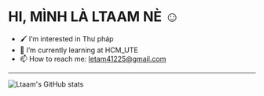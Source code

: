 #                     HI, MÌNH LÀ LTAAM NÈ ☺️

- 🖌️ I’m interested in Thư pháp 
- 🌱 I’m currently learning at HCM_UTE
- 📫 How to reach me: letam41225@gmail.com
---

![Ltaam's GitHub stats](https://github-readme-stats.vercel.app/api?username=ltaam&show_icons=true&bg_color=00000000)
